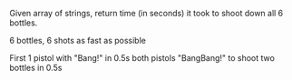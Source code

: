 Given array of strings, return time (in seconds) it took to shoot down all 6 bottles. 

6 bottles, 6 shots as fast as possible

First 1 pistol with "Bang!" in 0.5s
both pistols "BangBang!" to shoot two bottles in 0.5s

